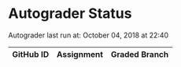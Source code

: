 # Autograder Status
Autograder last run at: October 04, 2018 at 22:40

| GitHub ID | Assignment | Graded Branch |
|-----------|------------|---------------|
